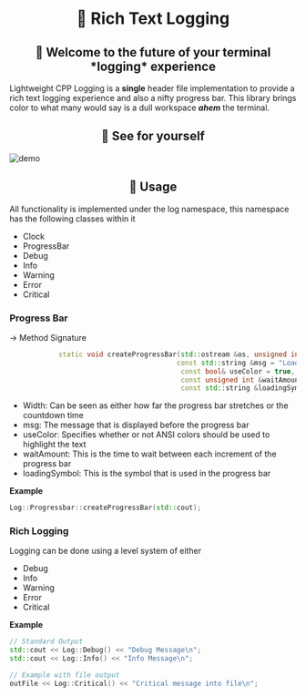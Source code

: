 <div align="center">
  <h1>💸 Rich Text Logging </h1>
</div>

<div align="center">
  <h2>👋 Welcome to the future of your terminal *logging* experience</h2>
</div>

Lightweight CPP Logging is a **single** header file implementation to provide a rich text logging experience and also a nifty progress bar.
This library brings color to what many would say is a dull workspace ***ahem*** the terminal.

<div align="center">
  <h2>🌱 See for yourself</h2>
</div>

![demo](https://user-images.githubusercontent.com/29174023/129370577-7f82f78c-def4-40cb-bcb8-eaa41a60f074.gif)

<div align="center">
  <h2>🎉 Usage</h2>
</div>

All functionality is implemented under the log namespace, this namespace has the following classes within it

- Clock
- ProgressBar
- Debug
- Info
- Warning
- Error
- Critical

<h3>Progress Bar</h3>

→ Method Signature 
```c++
            static void createProgressBar(std::ostream &os, unsigned int width,
                                         const std::string &msg = "Loading",
                                          const bool& useColor = true,
                                          const unsigned int &waitAmount = 100,
                                          const std::string &loadingSymbol = "-");
```
- Width: Can be seen as either how far the progress bar stretches or the countdown time
- msg: The message that is displayed before the progress bar
- useColor: Specifies whether or not ANSI colors should be used to highlight the text
- waitAmount: This is the time to wait between each increment of the progress bar
- loadingSymbol: This is the symbol that is used in the progress bar

**Example**
```c++
Log::Progressbar::createProgressBar(std::cout);
```

<h3>Rich Logging</h3>
Logging can be done using a level system of either

- Debug
- Info
- Warning
- Error
- Critical

**Example**
```c++
// Standard Output
std::cout << Log::Debug() << "Debug Message\n";
std::cout << Log::Info() << "Info Message\n";

// Example with file output
outFile << Log::Critical() << "Critical message into file\n";
```


